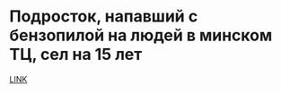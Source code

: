 # Подросток, напавший с бензопилой на людей в минском ТЦ, сел на 15 лет



[LINK](https://varlamov.ru/2263360.html)
